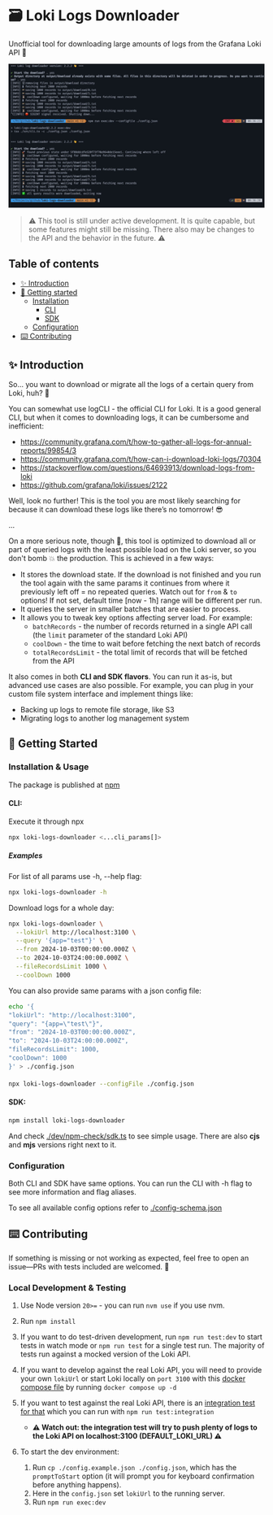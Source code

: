 # 🗃️ Loki Logs Downloader

Unofficial tool for downloading large amounts of logs from the Grafana Loki API 📖

![Thumbnail](./docs/thumbnail.jpg)

> ⚠️ This tool is still under active development. It is quite capable, but some features might still be missing. There also may be changes to the API and the behavior in the future. ⚠️

## Table of contents

- [✨ Introduction](#-introduction)
- [🏃 Getting started](#-getting-started)
  - [Installation](#installation)
    - [CLI](#cli)
    - [SDK](#sdk)
  - [Configuration](#configuration)
- [⌨️ Contributing](#️-contributing)

## ✨ Introduction

So... you want to download or migrate all the logs of a certain query from Loki, huh? 🙈

You can somewhat use logCLI - the official CLI for Loki. It is a good general CLI, but when it comes to downloading logs, it can be cumbersome and inefficient:

- https://community.grafana.com/t/how-to-gather-all-logs-for-annual-reports/99854/3
- https://community.grafana.com/t/how-can-i-download-loki-logs/70304
- https://stackoverflow.com/questions/64693913/download-logs-from-loki
- https://github.com/grafana/loki/issues/2122

Well, look no further! This is the tool you are most likely searching for because it can download these logs like there’s no tomorrow! 😎

...
<br>

On a more serious note, though 🗿, this tool is optimized to download all or part of queried logs with the least possible load on the Loki server, so you don't bomb 💥 the production. This is achieved in a few ways:

- It stores the download state. If the download is not finished and you run the tool again with the same params it continues from where it previously left off = no repeated queries. Watch out for `from` & `to` options! If not set, default time [now - 1h] range will be different per run.
- It queries the server in smaller batches that are easier to process.
- It allows you to tweak key options affecting server load. For example:
  - `batchRecords` - the number of records returned in a single API call (the `limit` parameter of the standard Loki API)
  - `coolDown` - the time to wait before fetching the next batch of records
  - `totalRecordsLimit` - the total limit of records that will be fetched from the API

It also comes in both **CLI and SDK flavors**. You can run it as-is, but advanced use cases are also possible. For example, you can plug in your custom file system interface and implement things like:

- Backing up logs to remote file storage, like S3
- Migrating logs to another log management system

## 🏃 Getting Started

### Installation & Usage

The package is published at [npm](https://www.npmjs.com/package/loki-logs-downloader)

#### CLI:

Execute it through npx

```bash
npx loki-logs-downloader <...cli_params[]>
```

##### Examples

For list of all params use -h, --help flag:

```bash
npx loki-logs-downloader -h
```

Download logs for a whole day:

```bash
npx loki-logs-downloader \
  --lokiUrl http://localhost:3100 \
  --query '{app="test"}' \
  --from 2024-10-03T00:00:00.000Z \
  --to 2024-10-03T24:00:00.000Z \
  --fileRecordsLimit 1000 \
  --coolDown 1000
```

You can also provide same params with a json config file:

```bash
echo '{
"lokiUrl": "http://localhost:3100",
"query": "{app=\"test\"}",
"from": "2024-10-03T00:00:00.000Z",
"to": "2024-10-03T24:00:00.000Z",
"fileRecordsLimit": 1000,
"coolDown": 1000
}' > ./config.json

npx loki-logs-downloader --configFile ./config.json
```

#### SDK:

```bash
npm install loki-logs-downloader
```

And check [./dev/npm-check/sdk.ts](./dev/npm-check/sdk.ts) to see simple usage. There are also **cjs** and **mjs** versions right next to it.

### Configuration

Both CLI and SDK have same options. You can run the CLI with -h flag to see more information and flag aliases.

To see all available config options refer to [./config-schema.json](./config-schema.json)

## ⌨️ Contributing

If something is missing or not working as expected, feel free to open an issue—PRs with tests included are welcomed. 🫶

### Local Development & Testing

1. Use Node version `20>=` - you can run `nvm use` if you use nvm.
2. Run `npm install`
3. If you want to do test-driven development, run `npm run test:dev` to start tests in watch mode or `npm run test` for a single test run. The majority of tests run against a mocked version of the Loki API.
4. If you want to develop against the real Loki API, you will need to provide your own `lokiUrl` or start Loki locally on `port 3100` with this [docker compose file](./docker-compose.yaml) by running `docker compose up -d`
5. If you want to test against the real Loki API, there is an [integration test for that](./src/integration.spec.ts) which you can run with `npm run test:integration`
   - **⚠️ Watch out: the integration test will try to push plenty of logs to the Loki API on localhost:3100 (DEFAULT_LOKI_URL) ⚠️**
6. To start the dev environment:

   1. Run `cp ./config.example.json ./config.json`, which has the `promptToStart` option (it will prompt you for keyboard confirmation before anything happens).
   2. Here in the `config.json` set `lokiUrl` to the running server.
   3. Run `npm run exec:dev`

